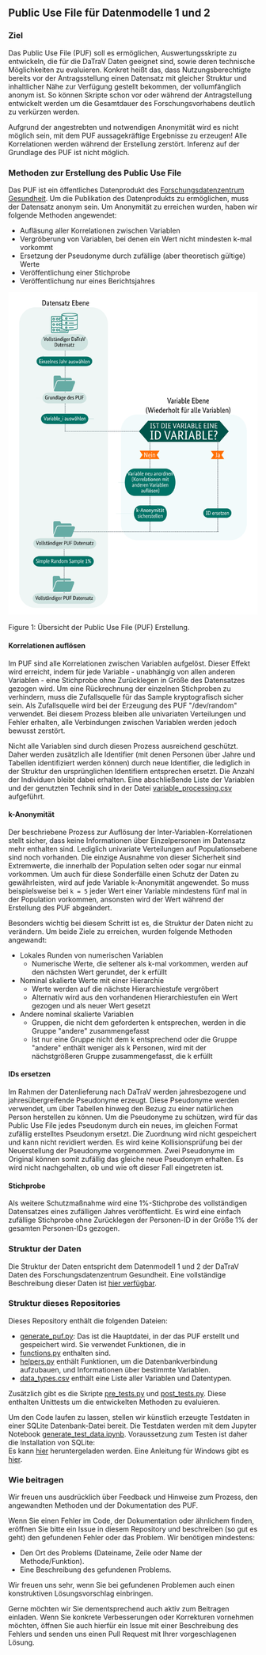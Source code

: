 ## Public Use File für Datenmodelle 1 und 2

### Ziel
Das Public Use File (PUF) soll es ermöglichen, Auswertungsskripte zu entwickeln, die für die DaTraV Daten geeignet sind, sowie deren technische Möglichkeiten zu evaluieren.
Konkret heißt das, dass Nutzungsberechtigte bereits vor der Antragsstellung einen Datensatz mit gleicher Struktur und inhaltlicher Nähe zur Verfügung gestellt bekommen, der vollumfänglich anonym ist. So können Skripte schon vor oder während der Antragstellung entwickelt werden um die Gesamtdauer des Forschungsvorhabens deutlich zu verkürzen werden.

Aufgrund der angestrebten und notwendigen Anonymität wird es nicht möglich sein, mit dem PUF aussagekräftige Ergebnisse zu erzeugen! 
Alle Korrelationen werden während der Erstellung zerstört. Inferenz auf der Grundlage des PUF ist nicht möglich.

### Methoden zur Erstellung des Public Use File

Das PUF ist ein öffentliches Datenprodukt des [Forschungsdatenzentrum Gesundheit](https://www.forschungsdatenzentrum-gesundheit.de/). Um die Publikation des Datenprodukts zu ermöglichen, muss der Datensatz anonym sein. Um Anonymität zu erreichen wurden, haben wir folgende Methoden angewendet:

* Aufläsung aller Korrelationen zwischen Variablen
* Vergröberung von Variablen, bei denen ein Wert nicht mindesten k-mal vorkommt
* Ersetzung der Pseudonyme durch zufällige (aber theoretisch gültige) Werte
* Veröffentlichung einer Stichprobe
* Veröffentlichung nur eines Berichtsjahres

![Übersicht der Public Use File Erstellung](<puf_erstellung.png>)

Figure 1: Übersicht der Public Use File (PUF) Erstellung.

#### Korrelationen auflösen
Im PUF sind alle Korrelationen zwischen Variablen aufgelöst. Dieser Effekt wird erreicht, indem für jede Variable - unabhängig von allen anderen Variablen - eine Stichprobe ohne Zurücklegen in Größe des Datensatzes gezogen wird.
Um eine Rückrechnung der einzelnen Stichproben zu verhindern, muss die Zufallsquelle für das Sample kryptografisch sicher sein. Als Zufallsquelle wird bei der Erzeugung des PUF "/dev/random" verwendet.
Bei diesem Prozess bleiben alle univariaten Verteilungen und Fehler erhalten, alle Verbindungen zwischen Variablen werden jedoch bewusst zerstört.

Nicht alle Variablen sind durch diesen Prozess ausreichend geschützt. Daher werden zusätzlich alle Identifier (mit denen Personen über Jahre und Tabellen identifiziert werden können) durch neue Identifier, die lediglich in der Struktur den ursprünglichen Identifiern entsprechen ersetzt. Die Anzahl der Individuen bleibt dabei erhalten.
Eine abschließende Liste der Variablen und der genutzten Technik sind in der Datei [variable_processing.csv](https://git.public.bfarm.de/fdz/puf_dm12/-/blob/main/variable_processing.csv) aufgeführt.

#### k-Anonymität

Der beschriebene Prozess zur Auflösung der Inter-Variablen-Korrelationen stellt sicher, dass keine Informationen über Einzelpersonen im Datensatz mehr enthalten sind. Lediglich univariate Verteilungen auf Populationsebene sind noch vorhanden. Die einzige Ausnahme von dieser Sicherheit sind Extremwerte, die innerhalb der Population selten oder sogar nur einmal vorkommen. Um auch für diese Sonderfälle einen Schutz der Daten zu gewährleisten, wird auf jede Variable k-Anonymität angewendet. So muss beispielsweise bei `k = 5` jeder Wert einer Variable mindestens fünf mal in der Population vorkommen, ansonsten wird der Wert während der Erstellung des PUF abgeändert.

Besonders wichtig bei diesem Schritt ist es, die Struktur der Daten nicht zu verändern. Um beide Ziele zu erreichen, wurden folgende Methoden angewandt:
- Lokales Runden von numerischen Variablen
  - Numerische Werte, die seltener als k-mal vorkommen, werden auf den nächsten Wert gerundet, der k erfüllt
- Nominal skalierte Werte mit einer Hierarchie
  - Werte werden auf die nächste Hierarchiestufe vergröbert
  - Alternativ wird aus den vorhandenen Hierarchiestufen ein Wert gezogen und als neuer Wert gesetzt
- Andere nominal skalierte Variablen
  - Gruppen, die nicht dem geforderten k entsprechen, werden in die Gruppe "andere" zusammengefasst
  - Ist nur eine Gruppe nicht dem k entsprechend oder die Gruppe "andere" enthält weniger als k Personen, wird mit der nächstgrößeren Gruppe zusammengefasst, die k erfüllt

#### IDs ersetzen

Im Rahmen der Datenlieferung nach DaTraV werden jahresbezogene und jahresübergreifende Pseudonyme erzeugt. Diese Pseudonyme werden verwendet, um über Tabellen hinweg den Bezug zu einer natürlichen Person herstellen zu können. Um die Pseudonyme zu schützen, wird für das Public Use File jedes Pseudonym durch ein neues, im gleichen Format zufällig erstelltes Pseudonym ersetzt. Die Zuordnung wird nicht gespeichert und kann nicht revidiert werden. Es wird keine Kollisionsprüfung bei der Neuerstellung der Pseudonyme vorgenommen. Zwei Pseudonyme im Original können somit zufällig das gleiche neue Pseudonym erhalten. Es wird nicht nachgehalten, ob und wie oft dieser Fall eingetreten ist.

#### Stichprobe

Als weitere Schutzmaßnahme wird eine 1%-Stichprobe des vollständigen Datensatzes eines zufälligen Jahres veröffentlicht. Es wird eine einfach zufällige Stichprobe ohne Zurücklegen der Personen-ID in der Größe 1% der gesamten Personen-IDs gezogen.

### Struktur der Daten

Die Struktur der Daten entspricht dem Datenmodell 1 und 2 der DaTraV Daten des Forschungsdatenzentrum Gesundheit. Eine vollständige Beschreibung dieser Daten ist [hier verfügbar](https://fdz-gesundheit.github.io/datensatzbeschreibung_fdz_gesundheit/).

### Struktur dieses Repositories
  
Dieses Repository enthält die folgenden Dateien:
- [generate_puf.py](https://git.public.bfarm.de/fdz/puf_dm12/-/blob/main/generate_puf.py?ref_type=heads): Das ist die Hauptdatei, in der das PUF erstellt und gespeichert wird. Sie verwendet Funktionen, die in 
- [functions.py](https://git.public.bfarm.de/fdz/puf_dm12/-/blob/main/functions.py?ref_type=heads) enthalten sind. 
- [helpers.py](https://git.public.bfarm.de/fdz/puf_dm12/-/blob/main/helpers.py?ref_type=heads) enthält Funktionen, um die Datenbankverbindung aufzubauen, und Informationen über bestimmte Variablen.
- [data_types.csv](dhttps://git.public.bfarm.de/fdz/puf_dm12/-/blob/main/data_types.csv?ref_type=heads) enthält eine Liste aller Variablen und Datentypen.
  
Zusätzlich gibt es die Skripte [pre_tests.py](https://git.public.bfarm.de/fdz/puf_dm12/-/blob/main/pre_tests.py?ref_type=heads) und [post_tests.py](https://git.public.bfarm.de/fdz/puf_dm12/-/blob/main/post_tests.py?ref_type=heads). Diese enthalten Unittests um die entwickelten Methoden zu evaluieren. 
  
Um den Code laufen zu lassen, stellen wir künstlich erzeugte Testdaten in einer SQLite Datenbank-Datei bereit. Die Testdaten werden mit dem Jupyter Notebook [generate_test_data.ipynb](https://git.public.bfarm.de/fdz/puf_dm12/-/blob/main/generate_test_data.ipynb?ref_type=heads).
Voraussetzung zum Testen ist daher die Installation von SQLite:  
Es kann [hier](https://www.sqlite.org/download.html) heruntergeladen werden. Eine Anleitung für Windows gibt es [hier](https://dev.to/dendihandian/installing-sqlite3-in-windows-44eb).

  
### Wie beitragen

Wir freuen uns ausdrücklich über Feedback und Hinweise zum Prozess, den angewandten Methoden und der Dokumentation des PUF.

Wenn Sie einen Fehler im Code, der Dokumentation oder ähnlichem finden, eröffnen Sie bitte ein Issue in diesem Repository und beschreiben (so gut es geht) den gefundenen Fehler oder das Problem. 
Wir benötigen mindestens:
- Den Ort des Problems (Dateiname, Zeile oder Name der Methode/Funktion).
- Eine Beschreibung des gefundenen Problems.

Wir freuen uns sehr, wenn Sie bei gefundenen Problemen auch einen konstruktiven Lösungsvorschlag einbringen.

Gerne möchten wir Sie dementsprechend auch aktiv zum Beitragen einladen. Wenn Sie konkrete Verbesserungen oder Korrekturen vornehmen möchten, öffnen Sie auch hierfür ein Issue mit einer Beschreibung des Fehlers und senden uns einen Pull Request mit Ihrer vorgeschlagenen Lösung.